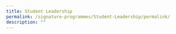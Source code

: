 ```yaml
---
title: Student Leadership
permalink: /signature-programmes/Student-Leadership/permalink/
description: ""
---
```

